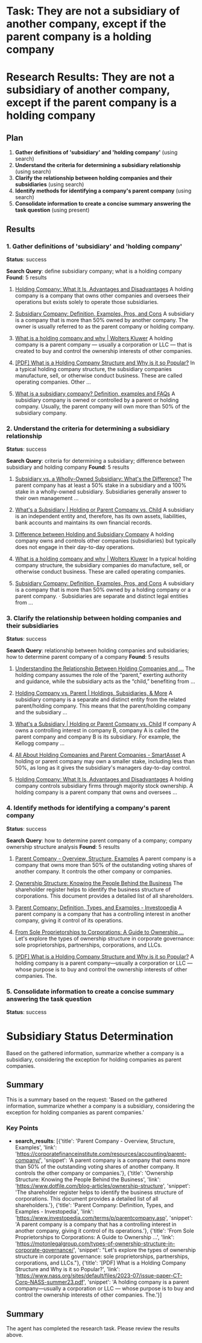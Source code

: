 # Task: They are not a subsidiary of another company, except if the parent company is a holding company

# Research Results: They are not a subsidiary of another company, except if the parent company is a holding company

## Plan

1. **Gather definitions of 'subsidiary' and 'holding company'** (using search)
2. **Understand the criteria for determining a subsidiary relationship** (using search)
3. **Clarify the relationship between holding companies and their subsidiaries** (using search)
4. **Identify methods for identifying a company's parent company** (using search)
5. **Consolidate information to create a concise summary answering the task question** (using present)

## Results

### 1. Gather definitions of 'subsidiary' and 'holding company'
**Status**: success

**Search Query**: define subsidiary company; what is a holding company
**Found**: 5 results

1. [Holding Company: What It Is, Advantages and Disadvantages](https://www.investopedia.com/terms/h/holdingcompany.asp)
   A holding company is a company that owns other companies and oversees their operations but exists solely to operate those subsidiaries.

2. [Subsidiary Company: Definition, Examples, Pros, and Cons](https://www.investopedia.com/terms/s/subsidiary.asp)
   A subsidiary is a company that is more than 50% owned by another company. The owner is usually referred to as the parent company or holding company.

3. [What is a holding company and why | Wolters Kluwer](https://www.wolterskluwer.com/en/expert-insights/using-a-holding-company-operating-company-structure-to-help-mitigate-risk)
   A holding company is a parent company — usually a corporation or LLC — that is created to buy and control the ownership interests of other companies.

4. [[PDF] What is a Holding Company Structure and Why is it so Popular?](https://www.nass.org/sites/default/files/2023-07/issue-paper-CT-Corp-NASS-summer23.pdf)
   In a typical holding company structure, the subsidiary companies manufacture, sell, or otherwise conduct business. These are called operating companies. Other ...

5. [What is a subsidiary company? Definition, examples and FAQs](https://www.diligent.com/resources/blog/what-is-a-subsidiary-company)
   A subsidiary company is owned or controlled by a parent or holding company. Usually, the parent company will own more than 50% of the subsidiary company.

### 2. Understand the criteria for determining a subsidiary relationship
**Status**: success

**Search Query**: criteria for determining a subsidiary; difference between subsidiary and holding company
**Found**: 5 results

1. [Subsidiary vs. a Wholly-Owned Subsidiary: What's the Difference?](https://www.investopedia.com/ask/answers/032615/what-difference-between-subsidiary-and-wholly-owned-subsidiary.asp)
   The parent company has at least a 50% stake in a subsidiary and a 100% stake in a wholly-owned subsidiary. Subsidiaries generally answer to their own management ...

2. [What's a Subsidiary | Holding or Parent Company vs. Child](https://wyomingllcattorney.com/Form-a-Wyoming-LLC/Holding-Company-Setup/Whats-a-Subsidiary)
   A subsidiary is an independent entity and, therefore, has its own assets, liabilities, bank accounts and maintains its own financial records.

3. [Difference between Holding and Subsidiary Company](https://www.geeksforgeeks.org/difference-between-holding-and-subsidiary-company/)
   A holding company owns and controls other companies (subsidiaries) but typically does not engage in their day-to-day operations.

4. [What is a holding company and why | Wolters Kluwer](https://www.wolterskluwer.com/en/expert-insights/using-a-holding-company-operating-company-structure-to-help-mitigate-risk)
   In a typical holding company structure, the subsidiary companies do manufacture, sell, or otherwise conduct business. These are called operating companies.

5. [Subsidiary Company: Definition, Examples, Pros, and Cons](https://www.investopedia.com/terms/s/subsidiary.asp)
   A subsidiary is a company that is more than 50% owned by a holding company or a parent company. · Subsidiaries are separate and distinct legal entities from ...

### 3. Clarify the relationship between holding companies and their subsidiaries
**Status**: success

**Search Query**: relationship between holding companies and subsidiaries; how to determine parent company of a company
**Found**: 5 results

1. [Understanding the Relationship Between Holding Companies and ...](https://valen-legal.com/news/understanding-the-relationship-between-holding-companies-and-subsidiaries/)
   The holding company assumes the role of the “parent,” exerting authority and guidance, while the subsidiary acts as the “child,” benefiting from ...

2. [Holding Company vs. Parent | Holdings, Subsidiaries, & More](https://wyomingllcattorney.com/Form-a-Wyoming-LLC/Holding-Company-Setup/vs-Parent)
   A subsidiary company is a separate and distinct entity from the related parent/holding company. This means that the parent/holding company and the subsidiary ...

3. [What's a Subsidiary | Holding or Parent Company vs. Child](https://wyomingllcattorney.com/Form-a-Wyoming-LLC/Holding-Company-Setup/Whats-a-Subsidiary)
   If company A owns a controlling interest in company B, company A is called the parent company and company B is its subsidiary. For example, the Kellogg company ...

4. [All About Holding Companies and Parent Companies - SmartAsset](https://smartasset.com/financial-advisor/holding-company-parent-company)
   A holding or parent company may own a smaller stake, including less than 50%, as long as it gives the subsidiary's managers day-to-day control.

5. [Holding Company: What It Is, Advantages and Disadvantages](https://www.investopedia.com/terms/h/holdingcompany.asp)
   A holding company controls subsidiary firms through majority stock ownership. A holding company is a parent company that owns and oversees ...

### 4. Identify methods for identifying a company's parent company
**Status**: success

**Search Query**: how to determine parent company of a company; company ownership structure analysis
**Found**: 5 results

1. [Parent Company - Overview, Structure, Examples](https://corporatefinanceinstitute.com/resources/accounting/parent-company/)
   A parent company is a company that owns more than 50% of the outstanding voting shares of another company. It controls the other company or companies.

2. [Ownership Structure: Knowing the People Behind the Business](https://www.dotfile.com/blog-articles/ownership-structure)
   The shareholder register helps to identify the business structure of corporations. This document provides a detailed list of all shareholders.

3. [Parent Company: Definition, Types, and Examples - Investopedia](https://www.investopedia.com/terms/p/parentcompany.asp)
   A parent company is a company that has a controlling interest in another company, giving it control of its operations.

4. [From Sole Proprietorships to Corporations: A Guide to Ownership ...](https://motonlegalgroup.com/types-of-ownership-structure-in-corporate-governance/)
   Let's explore the types of ownership structure in corporate governance: sole proprietorships, partnerships, corporations, and LLCs.

5. [[PDF] What is a Holding Company Structure and Why is it so Popular?](https://www.nass.org/sites/default/files/2023-07/issue-paper-CT-Corp-NASS-summer23.pdf)
   A holding company is a parent company—usually a corporation or LLC — whose purpose is to buy and control the ownership interests of other companies. The.

### 5. Consolidate information to create a concise summary answering the task question
**Status**: success

# Subsidiary Status Determination

Based on the gathered information, summarize whether a company is a subsidiary, considering the exception for holding companies as parent companies.

## Summary

This is a summary based on the request: 'Based on the gathered information, summarize whether a company is a subsidiary, considering the exception for holding companies as parent companies.'

### Key Points
- **search_results**: [{'title': 'Parent Company - Overview, Structure, Examples', 'link': 'https://corporatefinanceinstitute.com/resources/accounting/parent-company/', 'snippet': 'A parent company is a company that owns more than 50% of the outstanding voting shares of another company. It controls the other company or companies.'}, {'title': 'Ownership Structure: Knowing the People Behind the Business', 'link': 'https://www.dotfile.com/blog-articles/ownership-structure', 'snippet': 'The shareholder register helps to identify the business structure of corporations. This document provides a detailed list of all shareholders.'}, {'title': 'Parent Company: Definition, Types, and Examples - Investopedia', 'link': 'https://www.investopedia.com/terms/p/parentcompany.asp', 'snippet': 'A parent company is a company that has a controlling interest in another company, giving it control of its operations.'}, {'title': 'From Sole Proprietorships to Corporations: A Guide to Ownership ...', 'link': 'https://motonlegalgroup.com/types-of-ownership-structure-in-corporate-governance/', 'snippet': "Let's explore the types of ownership structure in corporate governance: sole proprietorships, partnerships, corporations, and LLCs."}, {'title': '[PDF] What is a Holding Company Structure and Why is it so Popular?', 'link': 'https://www.nass.org/sites/default/files/2023-07/issue-paper-CT-Corp-NASS-summer23.pdf', 'snippet': 'A holding company is a parent company—usually a corporation or LLC — whose purpose is to buy and control the ownership interests of other companies. The.'}]


## Summary

The agent has completed the research task. Please review the results above.